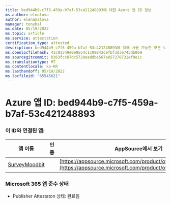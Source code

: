 ```yaml
---
title: bed944b9-c7f5-459a-b7af-53c421248893에 대한 Azure 앱 ID 정보
ms.author: elmalova
author: elenamalova
manager: tonybal
ms.date: 05/19/2022
ms.topic: article
ms.service: attestation
certification_type: attested
description: bed944b9-c7f5-459a-b7af-53c421248893에 대해 사용 가능한 모든 보안 및 규정 준수 정보입니다.
ms.openlocfilehash: 41c93549e0e9554c1c99842cefbf3d3e745db069
ms.sourcegitcommit: b363fcc87dc5720eaddbe567a857270732ef9e1c
ms.translationtype: MT
ms.contentlocale: ko-KR
ms.lasthandoff: 05/19/2022
ms.locfileid: "65545621"
---
```

# <a name="azure-app-id-bed944b9-c7f5-459a-b7af-53c421248893"></a>Azure 앱 ID: bed944b9-c7f5-459a-b7af-53c421248893


### <a name="apps-associated-with-this-id"></a>이 ID와 연결된 앱:
| **앱 이름** | **인증** | **AppSource에서 보기** |
|--------------|---------------|-----------------------|
| [SurveyMoodbit](../forward/WA200003925.md) |  | [https://appsource.microsoft.com/product/office/WA200003925](https://appsource.microsoft.com/product/office/WA200003925) |

### <a name="microsoft-365-app-compliance-status"></a>Microsoft 365 앱 준수 상태
- Publisher Attestaton 상태: 완료됨
